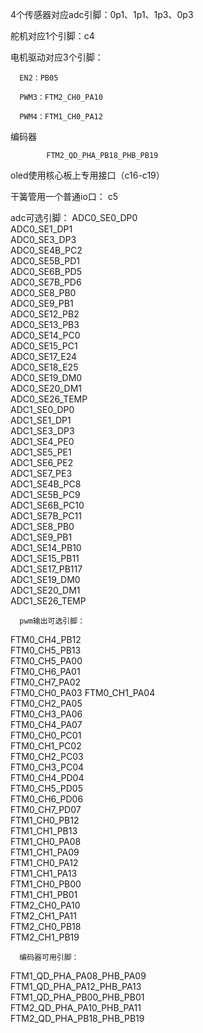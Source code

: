 4个传感器对应adc引脚：0p1、1p1、1p3、0p3

舵机对应1个引脚：c4

电机驱动对应3个引脚：

      EN2：PB05
      
      PWM3：FTM2_CH0_PA10
      
      PWM4：FTM1_CH0_PA12 

编码器

            FTM2_QD_PHA_PB18_PHB_PB19  

oled使用核心板上专用接口（c16-c19）

干簧管用一个普通io口：  c5














adc可选引脚：
      ADC0_SE0_DP0        
      ADC0_SE1_DP1        
      ADC0_SE3_DP3        
      ADC0_SE4B_PC2       
      ADC0_SE5B_PD1       
      ADC0_SE6B_PD5       
      ADC0_SE7B_PD6       
      ADC0_SE8_PB0        
      ADC0_SE9_PB1        
      ADC0_SE12_PB2       
      ADC0_SE13_PB3       
      ADC0_SE14_PC0       
      ADC0_SE15_PC1       
      ADC0_SE17_E24       
      ADC0_SE18_E25       
      ADC0_SE19_DM0       
      ADC0_SE20_DM1       
      ADC0_SE26_TEMP      
      ADC1_SE0_DP0        
      ADC1_SE1_DP1        
      ADC1_SE3_DP3        
      ADC1_SE4_PE0        
      ADC1_SE5_PE1        
      ADC1_SE6_PE2        
      ADC1_SE7_PE3        
      ADC1_SE4B_PC8       
      ADC1_SE5B_PC9       
      ADC1_SE6B_PC10      
      ADC1_SE7B_PC11      
      ADC1_SE8_PB0        
      ADC1_SE9_PB1        
      ADC1_SE14_PB10      
      ADC1_SE15_PB11      
      ADC1_SE17_PB117     
      ADC1_SE19_DM0       
      ADC1_SE20_DM1       
      ADC1_SE26_TEMP  
      
      pwm输出可选引脚：
 FTM0_CH4_PB12   
 FTM0_CH5_PB13   
 FTM0_CH5_PA00   
 FTM0_CH6_PA01   
 FTM0_CH7_PA02   
 FTM0_CH0_PA03
 FTM0_CH1_PA04   
 FTM0_CH2_PA05   
 FTM0_CH3_PA06   
 FTM0_CH4_PA07   
 FTM0_CH0_PC01   
 FTM0_CH1_PC02   
 FTM0_CH2_PC03   
 FTM0_CH3_PC04   
 FTM0_CH4_PD04   
 FTM0_CH5_PD05   
 FTM0_CH6_PD06   
 FTM0_CH7_PD07   
 FTM1_CH0_PB12   
 FTM1_CH1_PB13   
 FTM1_CH0_PA08   
 FTM1_CH1_PA09   
 FTM1_CH0_PA12   
 FTM1_CH1_PA13   
 FTM1_CH0_PB00   
 FTM1_CH1_PB01   
 FTM2_CH0_PA10   
 FTM2_CH1_PA11   
 FTM2_CH0_PB18   
 FTM2_CH1_PB19 
 
 
      编码器可用引脚：
  FTM1_QD_PHA_PA08_PHB_PA09       
 FTM1_QD_PHA_PA12_PHB_PA13       
 FTM1_QD_PHA_PB00_PHB_PB01       
 FTM2_QD_PHA_PA10_PHB_PA11       
 FTM2_QD_PHA_PB18_PHB_PB19  
      
